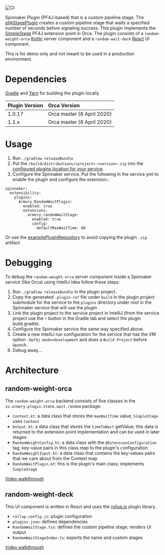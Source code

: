 ![CI](https://github.com/spinnaker-plugin-examples/pf4jStagePlugin/workflows/CI/badge.svg)

Spinnaker Plugin (PF4J-based) that is a custom pipeline stage. 
The [pf4jStagePlugin](https://github.com/spinnaker-plugin-examples/pf4jStagePlugin) creates a custom pipeline stage that waits a specified number of seconds before signaling success. This plugin implements the [SimpleStage](https://github.com/spinnaker/orca/blob/ab89a0d7f847205ccd62e70f8a714040a8621ee7/orca-api/src/main/java/com/netflix/spinnaker/orca/api/SimpleStage.java) PF4J extension point in Orca. The plugin consists of a `random-weight-orca` [Kotlin](https://kotlinlang.org/docs/reference/) server component and a `random-wait-deck` [React](https://reactjs.org/) UI component.

This is for demo only and not meant to be used in a production environment.

# Dependencies

[Gradle](https://gradle.org/) and [Yarn](https://classic.yarnpkg.com/en/) for building the plugin locally
 
| Plugin Version  | Orca Version |
|:----------- | :--------- |
| 1.0.17  |  Orca master (8 April 2020) |
| 1.1.x  | Orca master (8 April 2020) | 

# Usage

1) Run `./gradlew releaseBundle`
2) Put the `/build/distributions/<project>-<version>.zip` into the [configured plugins location for your service](https://pf4j.org/doc/packaging.html).
3) Configure the Spinnaker service. Put the following in the service yml to enable the plugin and configure the extension.:

```
spinnaker:
  extensibility:
    plugins:
      Armory.RandomWaitPlugin:
        enabled: true
        extensions:
          armory.randomWaitStage:
            enabled: true
            config:
              defaultMaxWaitTime: 60
```

Or use the [examplePluginRepository](https://github.com/spinnaker-plugin-examples/examplePluginRepository) to avoid copying the plugin `.zip` artifact.

# Debugging

To debug the `random-weight-orca`  server component inside a Spinnaker service (like Orca) using IntelliJ Idea follow these steps:

1) Run `./gradlew releaseBundle` in the plugin project.
2) Copy the generated `.plugin-ref` file under `build` in the plugin project submodule for the service to the `plugins` directory under root in the Spinnaker service that will use the plugin .
3) Link the plugin project to the service project in IntelliJ (from the service project use the `+` button in the Gradle tab and select the plugin build.gradle).
4) Configure the Spinnaker service the same way specified above.
5) Create a new IntelliJ run configuration for the service that has the VM option `-Dpf4j.mode=development` and does a `Build Project` before launch.
6) Debug away...

# Architecture


## random-weight-orca

The `random-weight-orca` backend consists of five classes in the `io.armory.plugin.state.wait.random` package:

* `Context.kt`: a data class that stores the `maxWaitTime` value; `SimpleStage` uses `Context`
* `Output.kt`: a data class that stores the `timeToWait` getValue; this data is returned to the extension point implementation and can be used in later stages
* `RandomWeightConfig.kt`: a data class with the `@ExtensionConfiguration` tag; key-value pairs in this class map to the plugin's configuration
* `RandomWeightInput.kt`: a data class that contains the key-values pairs that we care about from the Context map
* `RandomWaitPlugin.kt`: this is the plugin's main class; implements `SimpleStage`

[Video walkthrough](https://youtu.be/u9NVlG58NYo)

## random-weight-deck

This UI component is written in React and uses the [rollup.js](https://rollupjs.org/guide/en/#plugins-overview) plugin library.

* `rollup.config.js`:  plugin configuration
* `plugins.json`: defines dependencies
* `RandomWaitStage.tsx`: defines the custom pipeline stage; renders UI output
* `RandomWaitStageIndex.ts`: exports the name and custom stages

[Video walkthrough](https://youtu.be/u9NVlG58NYo)